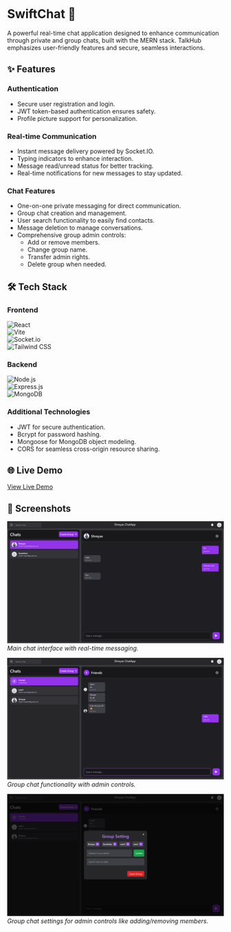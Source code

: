 # SwiftChat 💬

A powerful real-time chat application designed to enhance communication through private and group chats, built with the MERN stack. TalkHub emphasizes user-friendly features and secure, seamless interactions.

## ✨ Features

### Authentication
- Secure user registration and login.
- JWT token-based authentication ensures safety.
- Profile picture support for personalization.

### Real-time Communication
- Instant message delivery powered by Socket.IO.
- Typing indicators to enhance interaction.
- Message read/unread status for better tracking.
- Real-time notifications for new messages to stay updated.

### Chat Features
- One-on-one private messaging for direct communication.
- Group chat creation and management.
- User search functionality to easily find contacts.
- Message deletion to manage conversations.
- Comprehensive group admin controls:
  - Add or remove members.
  - Change group name.
  - Transfer admin rights.
  - Delete group when needed.

## 🛠️ Tech Stack

### Frontend
![React](https://img.shields.io/badge/React-20232A?style=for-the-badge&logo=react&logoColor=61DAFB)  
![Vite](https://img.shields.io/badge/Vite-646CFF?style=for-the-badge&logo=vite&logoColor=white)  
![Socket.io](https://img.shields.io/badge/Socket.io-black?style=for-the-badge&logo=socket.io&badgeColor=010101)  
![Tailwind CSS](https://img.shields.io/badge/Tailwind_CSS-38B2AC?style=for-the-badge&logo=tailwind-css&logoColor=white)

### Backend
![Node.js](https://img.shields.io/badge/Node.js-339933?style=for-the-badge&logo=nodedotjs&logoColor=white)  
![Express.js](https://img.shields.io/badge/Express.js-000000?style=for-the-badge&logo=express&logoColor=white)  
![MongoDB](https://img.shields.io/badge/MongoDB-4EA94B?style=for-the-badge&logo=mongodb&logoColor=white)

### Additional Technologies
- JWT for secure authentication.
- Bcrypt for password hashing.
- Mongoose for MongoDB object modeling.
- CORS for seamless cross-origin resource sharing.

## 🌐 Live Demo
[View Live Demo](https://chat-app-peach-psi.vercel.app/)

## 📱 Screenshots

![Chat Interface](./frontend/public/ChatInterface.png)  
*Main chat interface with real-time messaging.*

![Group Chat](./frontend/public/GroupChat.png)  
*Group chat functionality with admin controls.*

![Group Chat Settings](./frontend/public/GroupChatSetting.png)  
*Group chat settings for admin controls like adding/removing members.*
